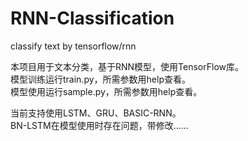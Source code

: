 # RNN-Classification  
classify text by tensorflow/rnn  
    
本项目用于文本分类，基于RNN模型，使用TensorFlow库。  
模型训练运行train.py，所需参数用help查看。  
模型使用运行sample.py，所需参数用help查看。  
    
当前支持使用LSTM、GRU、BASIC-RNN。  
BN-LSTM在模型使用时存在问题，带修改……  
